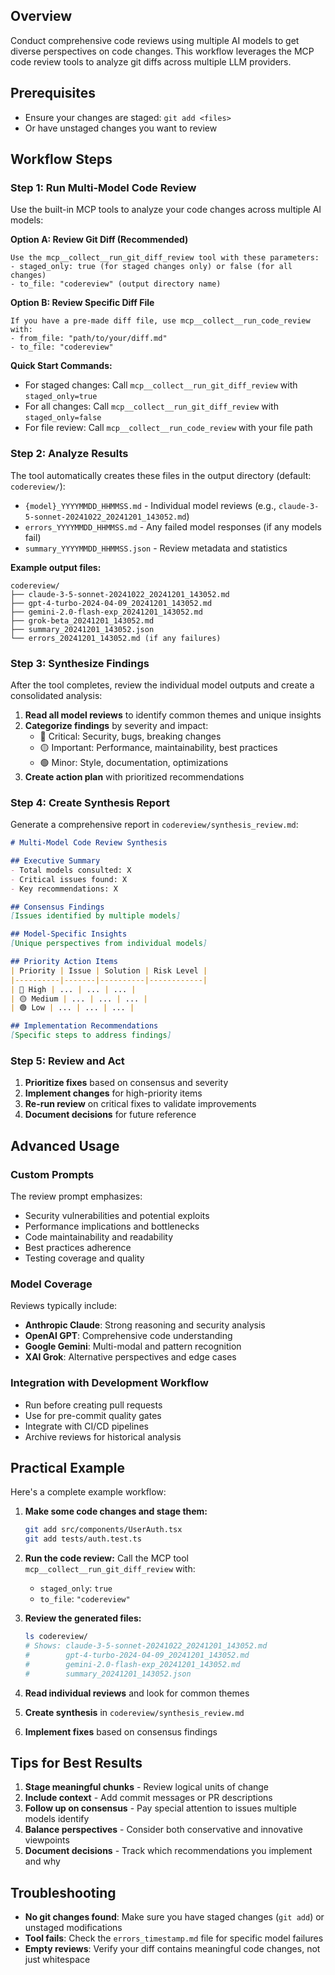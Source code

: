 
## Overview

Conduct comprehensive code reviews using multiple AI models to get diverse perspectives on code changes. This workflow leverages the MCP code review tools to analyze git diffs across multiple LLM providers.

## Prerequisites

- Ensure your changes are staged: `git add <files>`
- Or have unstaged changes you want to review

## Workflow Steps

### Step 1: Run Multi-Model Code Review

Use the built-in MCP tools to analyze your code changes across multiple AI models:

**Option A: Review Git Diff (Recommended)**
```
Use the mcp__collect__run_git_diff_review tool with these parameters:
- staged_only: true (for staged changes only) or false (for all changes)  
- to_file: "codereview" (output directory name)
```

**Option B: Review Specific Diff File**
```
If you have a pre-made diff file, use mcp__collect__run_code_review with:
- from_file: "path/to/your/diff.md" 
- to_file: "codereview"
```

**Quick Start Commands:**
- For staged changes: Call `mcp__collect__run_git_diff_review` with `staged_only=true`
- For all changes: Call `mcp__collect__run_git_diff_review` with `staged_only=false`
- For file review: Call `mcp__collect__run_code_review` with your file path

### Step 2: Analyze Results

The tool automatically creates these files in the output directory (default: `codereview/`):
- `{model}_YYYYMMDD_HHMMSS.md` - Individual model reviews (e.g., `claude-3-5-sonnet-20241022_20241201_143052.md`)
- `errors_YYYYMMDD_HHMMSS.md` - Any failed model responses (if any models fail)
- `summary_YYYYMMDD_HHMMSS.json` - Review metadata and statistics

**Example output files:**
```
codereview/
├── claude-3-5-sonnet-20241022_20241201_143052.md
├── gpt-4-turbo-2024-04-09_20241201_143052.md  
├── gemini-2.0-flash-exp_20241201_143052.md
├── grok-beta_20241201_143052.md
├── summary_20241201_143052.json
└── errors_20241201_143052.md (if any failures)
```

### Step 3: Synthesize Findings

After the tool completes, review the individual model outputs and create a consolidated analysis:

1. **Read all model reviews** to identify common themes and unique insights
2. **Categorize findings** by severity and impact:
   - 🔴 Critical: Security, bugs, breaking changes
   - 🟡 Important: Performance, maintainability, best practices
   - 🟢 Minor: Style, documentation, optimizations
3. **Create action plan** with prioritized recommendations

### Step 4: Create Synthesis Report

Generate a comprehensive report in `codereview/synthesis_review.md`:

```markdown
# Multi-Model Code Review Synthesis

## Executive Summary
- Total models consulted: X
- Critical issues found: X
- Key recommendations: X

## Consensus Findings
[Issues identified by multiple models]

## Model-Specific Insights
[Unique perspectives from individual models]

## Priority Action Items
| Priority | Issue | Solution | Risk Level |
|----------|-------|----------|------------|
| 🔴 High | ... | ... | ... |
| 🟡 Medium | ... | ... | ... |
| 🟢 Low | ... | ... | ... |

## Implementation Recommendations
[Specific steps to address findings]
```

### Step 5: Review and Act

1. **Prioritize fixes** based on consensus and severity
2. **Implement changes** for high-priority items
3. **Re-run review** on critical fixes to validate improvements
4. **Document decisions** for future reference

## Advanced Usage

### Custom Prompts
The review prompt emphasizes:
- Security vulnerabilities and potential exploits
- Performance implications and bottlenecks
- Code maintainability and readability
- Best practices adherence
- Testing coverage and quality

### Model Coverage
Reviews typically include:
- **Anthropic Claude**: Strong reasoning and security analysis
- **OpenAI GPT**: Comprehensive code understanding
- **Google Gemini**: Multi-modal and pattern recognition
- **XAI Grok**: Alternative perspectives and edge cases

### Integration with Development Workflow
- Run before creating pull requests
- Use for pre-commit quality gates
- Integrate with CI/CD pipelines
- Archive reviews for historical analysis

## Practical Example

Here's a complete example workflow:

1. **Make some code changes and stage them:**
   ```bash
   git add src/components/UserAuth.tsx
   git add tests/auth.test.ts
   ```

2. **Run the code review:**
   Call the MCP tool `mcp__collect__run_git_diff_review` with:
   - `staged_only`: `true`
   - `to_file`: `"codereview"`

3. **Review the generated files:**
   ```bash
   ls codereview/
   # Shows: claude-3-5-sonnet-20241022_20241201_143052.md
   #        gpt-4-turbo-2024-04-09_20241201_143052.md
   #        gemini-2.0-flash-exp_20241201_143052.md
   #        summary_20241201_143052.json
   ```

4. **Read individual reviews** and look for common themes
5. **Create synthesis** in `codereview/synthesis_review.md`
6. **Implement fixes** based on consensus findings

## Tips for Best Results

1. **Stage meaningful chunks** - Review logical units of change
2. **Include context** - Add commit messages or PR descriptions
3. **Follow up on consensus** - Pay special attention to issues multiple models identify
4. **Balance perspectives** - Consider both conservative and innovative viewpoints
5. **Document decisions** - Track which recommendations you implement and why

## Troubleshooting

- **No git changes found**: Make sure you have staged changes (`git add`) or unstaged modifications
- **Tool fails**: Check the `errors_timestamp.md` file for specific model failures
- **Empty reviews**: Verify your diff contains meaningful code changes, not just whitespace
